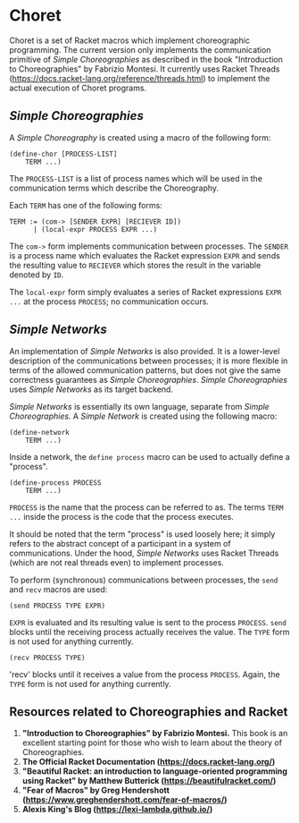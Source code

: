 # Choret

Choret is a set of Racket macros which implement choreographic programming. The current version only implements the communication primitive of *Simple Choreographies* as described in the book "Introduction to Choreographies" by Fabrizio Montesi. It currently uses Racket Threads (https://docs.racket-lang.org/reference/threads.html) to implement the actual execution of Choret programs.

## *Simple Choreographies*

A *Simple Choreography* is created using a macro of the following form:
```
(define-chor [PROCESS-LIST]
    TERM ...)
```
The `PROCESS-LIST` is a list of process names which will be used in the communication terms which describe the Choreography.

Each `TERM` has one of the following forms:
```
TERM := (com-> [SENDER EXPR] [RECIEVER ID])
      | (local-expr PROCESS EXPR ...)
```
The `com->` form implements communication between processes. The `SENDER` is a process name which evaluates the Racket expression `EXPR` and sends the resulting value to `RECIEVER` which stores the result in the variable denoted by `ID`.

The `local-expr` form simply evaluates a series of Racket expressions `EXPR ...` at the process `PROCESS`; no communication occurs.

## *Simple Networks*

An implementation of *Simple Networks* is also provided. It is a lower-level description of the communications between processes; it is more flexible in terms of the allowed communication patterns, but does not give the same correctness guarantees as *Simple Choreographies*. *Simple Choreographies* uses *Simple Networks* as its target backend.

*Simple Networks* is essentially its own language, separate from *Simple Choreographies*. A *Simple Network* is created using the following macro:
```
(define-network 
    TERM ...)
```
Inside a network, the `define process` macro can be used to actually define a "process". 
```
(define-process PROCESS
    TERM ...)
```
`PROCESS` is the name that the process can be referred to as. The terms `TERM ...` inside the process is the code that the process executes.

It should be noted that the term "process" is used loosely here; it simply refers to the abstract concept of a participant in a system of communications. Under the hood, *Simple Networks* uses Racket Threads (which are not real threads even) to implement processes.

To perform (synchronous) communications between processes, the `send` and `recv` macros are used:
```
(send PROCESS TYPE EXPR)
```
`EXPR` is evaluated and its resulting value is sent to the process `PROCESS`. `send` blocks until the receiving process actually receives the value. The `TYPE` form is not used for anything currently.

```
(recv PROCESS TYPE)
```
'recv' blocks until it receives a value from the process `PROCESS`. Again, the `TYPE` form is not used for anything currently.

## Resources related to Choreographies and Racket

1. **"Introduction to Choreographies" by Fabrizio Montesi.** This book is an excellent starting point for those who wish to learn about the theory of Choreographies.
2. **The Official Racket Documentation (https://docs.racket-lang.org/)**
3. **"Beau­tiful Racket: an intro­duc­tion to language-oriented
program­ming using Racket" by Matthew Butt­erick (https://beautifulracket.com/)**
4. **"Fear of Macros" by Greg Hendershott (https://www.greghendershott.com/fear-of-macros/)**
5. **Alexis King's Blog (https://lexi-lambda.github.io/)**